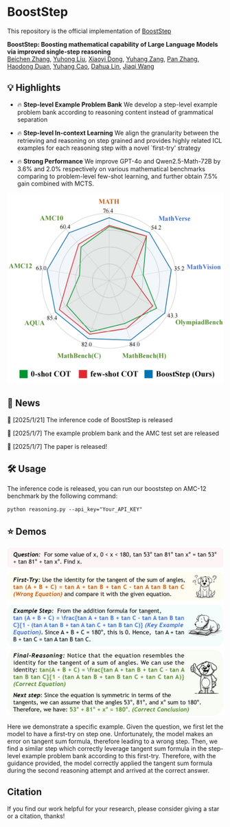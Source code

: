 # BoostStep
This repository is the official implementation of [BoostStep](https://arxiv.org/abs/2501.03226)

**BoostStep: Boosting mathematical capability of Large Language Models via improved single-step reasoning**\
[Beichen Zhang](https://beichenzbc.github.io), [Yuhong Liu](https://beichenzbc.github.io), [Xiaoyi Dong](https://lightdxy.github.io/), [Yuhang Zang](https://yuhangzang.github.io/), [Pan Zhang](https://panzhang0212.github.io/), [Haodong Duan](https://kennymckormick.github.io/), [Yuhang Cao](https://scholar.google.com/citations?user=sJkqsqkAAAAJ&hl=zh-CN&oi=sra), [Dahua Lin](http://dahua.site/), [Jiaqi Wang](https://myownskyw7.github.io/)

## 💡 Highlights
- 🔥 **Step-level Example Problem Bank** We develop a step-level example problem bank according to reasoning content instead of grammatical separation

- 🔥 **Step-level In-context Learning** We align the granularity between the retrieving and reasoning on step grained and provides highly related ICL examples for each reasoning step with a novel `first-try' strategy

- 🔥 **Strong Performance** We improve GPT-4o and Qwen2.5-Math-72B by 3.6\% and 2.0\% respectively on various mathematical benchmarks comparing to problem-level few-shot learning, and further obtain 7.5\% gain combined with MCTS.

<p align="center"> <a>  
<img src="./img/radar.png"  width="900" />
</a> </p>

## 📜 News
🚀 [2025/1/21] The inference code of BoostStep is released

🚀 [2025/1/7] The example problem bank and the AMC test set are released

🚀 [2025/1/7] The paper is released!

## 🛠️ Usage

The inference code is released, you can run our booststep on AMC-12 benchmark by the following command:
```shell
python reasoning.py --api_key="Your_API_KEY"
```

## ⭐ Demos

<p align="center"> <a>  
<img src="./img/case.png"  width="900" />
</a> </p>

Here we demonstrate a specific example. Given the question, we first let the model to have a first-try on step one. Unfortunately, the model makes an error on tangent sum formula, therefore leading to a wrong step. Then, we find a similar step which correctly leverage tangent sum formula in the step-level example problem bank according to this first-try. Therefore, with the guidance provided, the model correctly applied the tangent sum formula during the second reasoning attempt and arrived at the correct answer.

## Citation
If you find our work helpful for your research, please consider giving a star or a citation, thanks!
